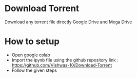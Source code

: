 # Download Torrent
Download any torrent file directly Google Drive and Mega Drive 

# How to setup 
- Open google colab 
- Import the ipynb file using the github repository link : https://github.com/Vishwas-10/Download-Torrent
- Follow the given steps 
